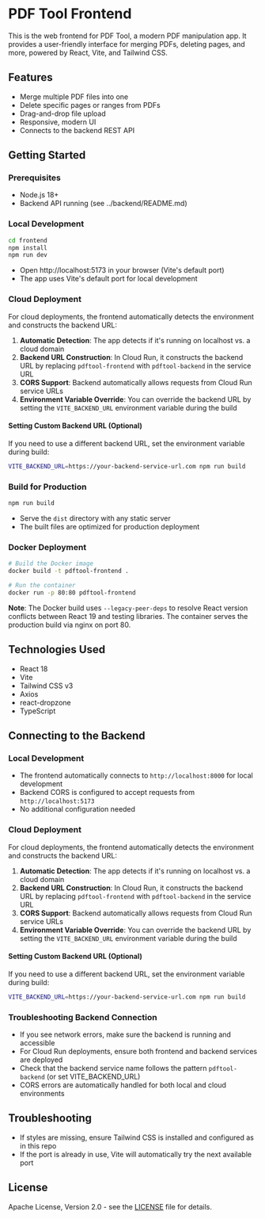 # PDF Tool Frontend

This is the web frontend for PDF Tool, a modern PDF manipulation app. It provides a user-friendly interface for merging PDFs, deleting pages, and more, powered by React, Vite, and Tailwind CSS.

## Features
- Merge multiple PDF files into one
- Delete specific pages or ranges from PDFs
- Drag-and-drop file upload
- Responsive, modern UI
- Connects to the backend REST API

## Getting Started

### Prerequisites
- Node.js 18+
- Backend API running (see ../backend/README.md)

### Local Development
```bash
cd frontend
npm install
npm run dev
```
- Open http://localhost:5173 in your browser (Vite's default port)
- The app uses Vite's default port for local development

### Cloud Deployment
For cloud deployments, the frontend automatically detects the environment and constructs the backend URL:

1. **Automatic Detection**: The app detects if it's running on localhost vs. a cloud domain
2. **Backend URL Construction**: In Cloud Run, it constructs the backend URL by replacing `pdftool-frontend` with `pdftool-backend` in the service URL
3. **CORS Support**: Backend automatically allows requests from Cloud Run service URLs
4. **Environment Variable Override**: You can override the backend URL by setting the `VITE_BACKEND_URL` environment variable during the build

#### Setting Custom Backend URL (Optional)
If you need to use a different backend URL, set the environment variable during build:
```bash
VITE_BACKEND_URL=https://your-backend-service-url.com npm run build
```

### Build for Production
```bash
npm run build
```
- Serve the `dist` directory with any static server
- The built files are optimized for production deployment

### Docker Deployment
```bash
# Build the Docker image
docker build -t pdftool-frontend .

# Run the container
docker run -p 80:80 pdftool-frontend
```

**Note**: The Docker build uses `--legacy-peer-deps` to resolve React version conflicts between React 19 and testing libraries. The container serves the production build via nginx on port 80.

## Technologies Used
- React 18
- Vite
- Tailwind CSS v3
- Axios
- react-dropzone
- TypeScript

## Connecting to the Backend

### Local Development
- The frontend automatically connects to `http://localhost:8000` for local development
- Backend CORS is configured to accept requests from `http://localhost:5173`
- No additional configuration needed

### Cloud Deployment
For cloud deployments, the frontend automatically detects the environment and constructs the backend URL:

1. **Automatic Detection**: The app detects if it's running on localhost vs. a cloud domain
2. **Backend URL Construction**: In Cloud Run, it constructs the backend URL by replacing `pdftool-frontend` with `pdftool-backend` in the service URL
3. **CORS Support**: Backend automatically allows requests from Cloud Run service URLs
4. **Environment Variable Override**: You can override the backend URL by setting the `VITE_BACKEND_URL` environment variable during the build

#### Setting Custom Backend URL (Optional)
If you need to use a different backend URL, set the environment variable during build:
```bash
VITE_BACKEND_URL=https://your-backend-service-url.com npm run build
```

### Troubleshooting Backend Connection
- If you see network errors, make sure the backend is running and accessible
- For Cloud Run deployments, ensure both frontend and backend services are deployed
- Check that the backend service name follows the pattern `pdftool-backend` (or set VITE_BACKEND_URL)
- CORS errors are automatically handled for both local and cloud environments

## Troubleshooting
- If styles are missing, ensure Tailwind CSS is installed and configured as in this repo
- If the port is already in use, Vite will automatically try the next available port

## License
Apache License, Version 2.0 - see the [LICENSE](../LICENSE) file for details.
